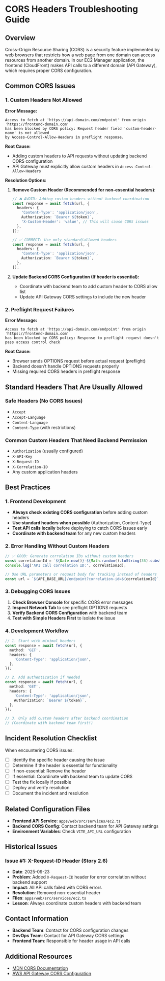 # CORS Headers Troubleshooting Guide

## Overview

Cross-Origin Resource Sharing (CORS) is a security feature implemented by web browsers that restricts how a web page from one domain can access resources from another domain. In our EC2 Manager application, the frontend (CloudFront) makes API calls to a different domain (API Gateway), which requires proper CORS configuration.

## Common CORS Issues

### 1. Custom Headers Not Allowed

**Error Message:**

```
Access to fetch at 'https://api-domain.com/endpoint' from origin 'https://frontend-domain.com'
has been blocked by CORS policy: Request header field 'custom-header-name' is not allowed
by Access-Control-Allow-Headers in preflight response.
```

**Root Cause:**

- Adding custom headers to API requests without updating backend CORS configuration
- API Gateway must explicitly allow custom headers in `Access-Control-Allow-Headers`

**Resolution Options:**

1. **Remove Custom Header (Recommended for non-essential headers):**

   ```typescript
   // ❌ AVOID: Adding custom headers without backend coordination
   const response = await fetch(url, {
     headers: {
       'Content-Type': 'application/json',
       Authorization: `Bearer ${token}`,
       'X-Custom-Header': 'value', // This will cause CORS issues
     },
   });

   // ✅ CORRECT: Use only standard/allowed headers
   const response = await fetch(url, {
     headers: {
       'Content-Type': 'application/json',
       Authorization: `Bearer ${token}`,
     },
   });
   ```

2. **Update Backend CORS Configuration (If header is essential):**
   - Coordinate with backend team to add custom header to CORS allow list
   - Update API Gateway CORS settings to include the new header

### 2. Preflight Request Failures

**Error Message:**

```
Access to fetch at 'https://api-domain.com/endpoint' from origin 'https://frontend-domain.com'
has been blocked by CORS policy: Response to preflight request doesn't pass access control check
```

**Root Cause:**

- Browser sends OPTIONS request before actual request (preflight)
- Backend doesn't handle OPTIONS requests properly
- Missing required CORS headers in preflight response

## Standard Headers That Are Usually Allowed

### Safe Headers (No CORS Issues)

- `Accept`
- `Accept-Language`
- `Content-Language`
- `Content-Type` (with restrictions)

### Common Custom Headers That Need Backend Permission

- `Authorization` (usually configured)
- `X-API-Key`
- `X-Request-ID`
- `X-Correlation-ID`
- Any custom application headers

## Best Practices

### 1. Frontend Development

- **Always check existing CORS configuration** before adding custom headers
- **Use standard headers when possible** (Authorization, Content-Type)
- **Test API calls locally** before deploying to catch CORS issues early
- **Coordinate with backend team** for any new custom headers

### 2. Error Handling Without Custom Headers

```typescript
// ✅ GOOD: Generate correlation IDs without custom headers
const correlationId = `${Date.now()}-${Math.random().toString(36).substr(2, 9)}`;
console.log('API call correlation ID:', correlationId);

// Use URL parameters or request body for tracking instead of headers
const url = `${API_BASE_URL}/endpoint?correlation-id=${correlationId}`;
```

### 3. Debugging CORS Issues

1. **Check Browser Console** for specific CORS error messages
2. **Inspect Network Tab** to see preflight OPTIONS requests
3. **Verify Backend CORS Configuration** with backend team
4. **Test with Simple Headers First** to isolate the issue

### 4. Development Workflow

```typescript
// 1. Start with minimal headers
const response = await fetch(url, {
  method: 'GET',
  headers: {
    'Content-Type': 'application/json',
  },
});

// 2. Add authentication if needed
const response = await fetch(url, {
  method: 'GET',
  headers: {
    'Content-Type': 'application/json',
    Authorization: `Bearer ${token}`,
  },
});

// 3. Only add custom headers after backend coordination
// (Coordinate with backend team first!)
```

## Incident Resolution Checklist

When encountering CORS issues:

- [ ] Identify the specific header causing the issue
- [ ] Determine if the header is essential for functionality
- [ ] If non-essential: Remove the header
- [ ] If essential: Coordinate with backend team to update CORS
- [ ] Test the fix locally if possible
- [ ] Deploy and verify resolution
- [ ] Document the incident and resolution

## Related Configuration Files

- **Frontend API Service**: `apps/web/src/services/ec2.ts`
- **Backend CORS Config**: Contact backend team for API Gateway settings
- **Environment Variables**: Check `VITE_API_URL` configuration

## Historical Issues

### Issue #1: X-Request-ID Header (Story 2.6)

- **Date**: 2025-09-23
- **Problem**: Added `X-Request-ID` header for error correlation without backend support
- **Impact**: All API calls failed with CORS errors
- **Resolution**: Removed non-essential header
- **Files**: `apps/web/src/services/ec2.ts`
- **Lesson**: Always coordinate custom headers with backend team

## Contact Information

- **Backend Team**: Contact for CORS configuration changes
- **DevOps Team**: Contact for API Gateway CORS settings
- **Frontend Team**: Responsible for header usage in API calls

## Additional Resources

- [MDN CORS Documentation](https://developer.mozilla.org/en-US/docs/Web/HTTP/CORS)
- [AWS API Gateway CORS Configuration](https://docs.aws.amazon.com/apigateway/latest/developerguide/how-to-cors.html)
